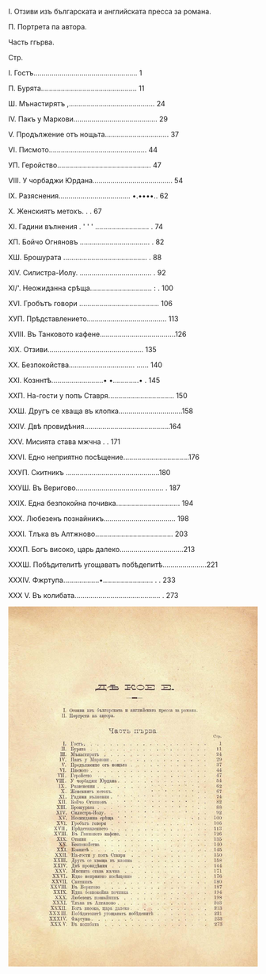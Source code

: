 ﻿I. Отзиви изъ българската и английската пресса за романа.

П. Портрета па автора.

Часть ггьрва.

Стр.

I.	Гостъ.................................................... 1

П.	Бурята................................................ 11

Ш.	Мънастирятъ ,........................................... 24

IV.	Пакъ у Маркови.......................................... 29

V.	Продължение отъ	нощьта................................ 37

VI.	Писмото................................................. 44

УП.	Геройство............................................... 47

VIII.	У чорбаджи Юрдана........................................ 54

IX.	Разяснения.................................... •.••••..	62

X.	Женскиятъ метохъ.	 .	.	67

XI.	Гадини вълнения . ' ' ' ...........................	.	74

ХП.	Бойчо Огняновъ ...................................   .	82

ХШ.	Брошурата ..........................................  .	88

XIV.	Силистра-Иолу. ....................................	.	92

XI/'.	Неожиданна срѣща...............................  :	.	100

XVI.	Гробътъ говори ........................................ 106

ХУП.	Прѣдставлението........................................ 113

XVIII.	Въ Танковото кафене......................................126

XIX.	Отзиви................................................  135

XX.	Безпокойства................................. ......	140

XXI.	Козннтѣ..........................•	•.............•	.	145

ХХП.	На-гости у попъ Ставря................................. 150

ХХШ.	Другъ се хваща въ клопка................................158

XXIV.	Двѣ провидѣния...........................................164

XXV.	Мисията става мжчна . .	  171

XXVI.	Едно неприятно посѣщение.................................176

ХХУП.	Скитникъ ...............................................180

ХХУШ. Въ Веригово............................................ .	187

XXIX.	Една безпокойна почивка................................  194

XXX.	Любезенъ познайникъ.................................... 198

XXXI.	Тлъка въ Алтжново....................................... 203

ХХХП.	Богъ високо, царь далеко................................213

ХХХШ.	Побѣдителитѣ угощаватъ побѣдепитѣ......................221

XXXIV. Фжртупа..................•......................... .	.	233

XXX V. Въ колибата........................................... .	273

![original](../images/559.jpg)

